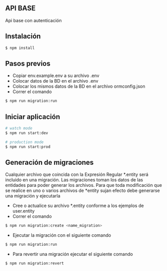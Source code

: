 ## API BASE

Api base con autenticación

## Instalación

```bash
$ npm install
```

## Pasos previos

- Copiar env.example.env a su archivo .env
- Colocar datos de la BD en el archivo .env
- Colocar los mismos datos de la BD en el archivo ormconfig.json
- Correr el comando

```bash
$ npm run migration:run
```

## Iniciar aplicación

```bash
# watch mode
$ npm run start:dev

# production mode
$ npm run start:prod
```

## Generación de migraciones

Cualquier archivo que coincida con la Expresión Regular \*.entity será incluido en una migración.
Las migraciones toman los datos de las entidades para poder generar los archivos.
Para que toda modificación que se realice en uno o varios archivos de \*entity sujan efecto debe generarse una migración y ejecutarla

- Cree o actualice su archivo \*.entity conforme a los ejemplos de user.entity
- Correr el comando

```bash
$ npm run migration:create <name_migration>
```

- Ejecutar la migración con el siguiente comando

```bash
$ npm run migration:run
```

- Para revertir una migración ejecutar el siguiente comando

```bash
$ npm run migration:revert
```
